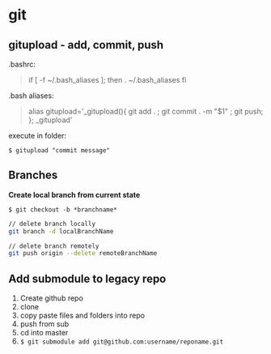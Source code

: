 # git

## gitupload - add, commit, push
.bashrc:

> if [ -f ~/.bash_aliases ]; then
>     . ~/.bash_aliases 
>     fi

.bash aliases:

> alias gitupload='_gitupload(){ git add . ; git commit . -m "$1" ; git
> push; }; _gitupload'

execute in folder:

    $ gitupload "commit message"

## Branches
**Create local branch from current state**

    $ git checkout -b *branchname*

```bash
// delete branch locally
git branch -d localBranchName

// delete branch remotely
git push origin --delete remoteBranchName
```

## Add submodule to legacy repo

 1. Create github repo
 2. clone
 3. copy paste files and folders into repo
 4. push from sub
 5. cd into master
 6. `$ git submodule add git@github.com:username/reponame.git`


<!--stackedit_data:
eyJoaXN0b3J5IjpbLTE1NDczNzQ0MDJdfQ==
-->